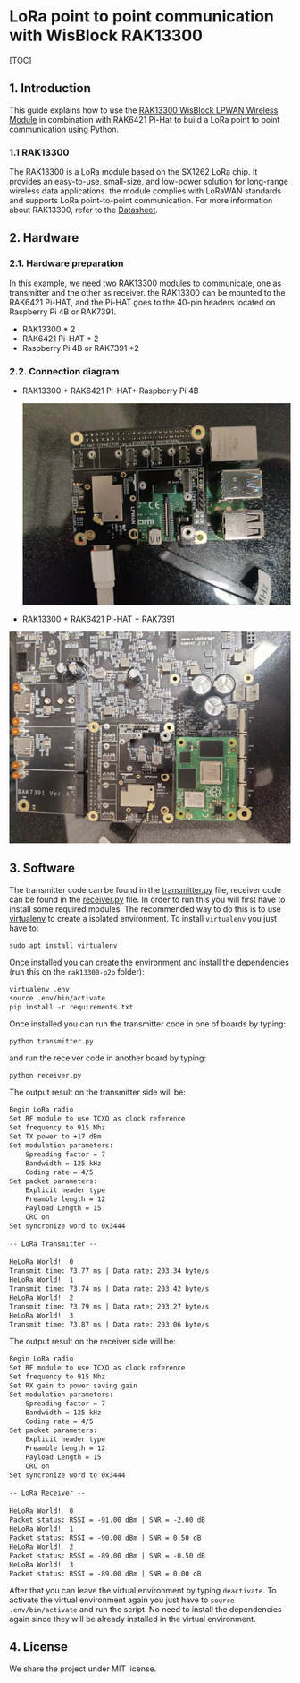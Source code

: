 # LoRa point to point communication with WisBlock RAK13300 

[TOC]

## 1. Introduction

This guide explains how to use the [RAK13300 WisBlock LPWAN Wireless Module](https://docs.rakwireless.com/Product-Categories/WisBlock/RAK13300/Overview/) in combination with RAK6421 Pi-Hat to build a LoRa point to point communication using Python. 

### 1.1 RAK13300

The RAK13300 is a LoRa module based on the SX1262 LoRa chip. It provides an easy-to-use, small-size, and low-power solution for long-range wireless data applications. the module complies with LoRaWAN standards and supports LoRa point-to-point communication. For more information about RAK13300, refer to the [Datasheet](https://docs.rakwireless.com/Product-Categories/WisBlock/RAK13300/Datasheet/).

## 2. Hardware

### 2.1. Hardware preparation

In this example, we need two RAK13300 modules to communicate, one as transmitter and the other as receiver.   the RAK13300 can be mounted to the RAK6421 Pi-HAT, and the Pi-HAT goes to the 40-pin headers located on Raspberry Pi 4B or RAK7391.

- RAK13300 * 2
- RAK6421 Pi-HAT * 2
- Raspberry Pi 4B or RAK7391 *2

### 2.2. Connection diagram

- RAK13300 + RAK6421 Pi-HAT+ Raspberry Pi 4B

  <img src="assets/mount-on-raspberrypi-4b.jpg" alt="mount-on-raspberrypi-4b" style="zoom:67%;" />

- RAK13300 + RAK6421 Pi-HAT + RAK7391

<img src="assets/mount-on-rak7391.jpg" alt="mount-on-rak7391" style="zoom:67%;" />

## 3. Software

The transmitter code can be found in the [transmitter.py](transmitter.py) file, receiver code can be found in the [receiver.py](receive.py) file. In order to run this you will first have to install some required modules. The recommended way to do this is to use [virtualenv](https://virtualenv.pypa.io/en/latest/) to create a isolated environment. To install `virtualenv` you just have to:

```plaintext
sudo apt install virtualenv
```

Once installed you can create the environment and install the dependencies (run this on the `rak13300-p2p` folder):

```plaintext
virtualenv .env
source .env/bin/activate
pip install -r requirements.txt
```

Once installed you can run the transmitter code in one of boards by typing:

```plaintext
python transmitter.py
```

and run the receiver code in another board by typing:

```
python receiver.py
```

The output result on the transmitter side will be:

```
Begin LoRa radio
Set RF module to use TCXO as clock reference
Set frequency to 915 Mhz
Set TX power to +17 dBm
Set modulation parameters:
	Spreading factor = 7
	Bandwidth = 125 kHz
	Coding rate = 4/5
Set packet parameters:
	Explicit header type
	Preamble length = 12
	Payload Length = 15
	CRC on
Set syncronize word to 0x3444

-- LoRa Transmitter --

HeLoRa World!  0
Transmit time: 73.77 ms | Data rate: 203.34 byte/s
HeLoRa World!  1
Transmit time: 73.74 ms | Data rate: 203.42 byte/s
HeLoRa World!  2
Transmit time: 73.79 ms | Data rate: 203.27 byte/s
HeLoRa World!  3
Transmit time: 73.87 ms | Data rate: 203.06 byte/s
```



The output result on the receiver side will be:

```
Begin LoRa radio
Set RF module to use TCXO as clock reference
Set frequency to 915 Mhz
Set RX gain to power saving gain
Set modulation parameters:
	Spreading factor = 7
	Bandwidth = 125 kHz
	Coding rate = 4/5
Set packet parameters:
	Explicit header type
	Preamble length = 12
	Payload Length = 15
	CRC on
Set syncronize word to 0x3444

-- LoRa Receiver --

HeLoRa World!  0
Packet status: RSSI = -91.00 dBm | SNR = -2.00 dB
HeLoRa World!  1
Packet status: RSSI = -90.00 dBm | SNR = 0.50 dB
HeLoRa World!  2
Packet status: RSSI = -89.00 dBm | SNR = -0.50 dB
HeLoRa World!  3
Packet status: RSSI = -89.00 dBm | SNR = 0.00 dB
```

After that you can leave the virtual environment by typing `deactivate`. To activate the virtual environment again you just have to `source .env/bin/activate` and run the script. No need to install the dependencies again since they will be already installed in the virtual environment.

## 4. License

We  share the project under MIT license.
